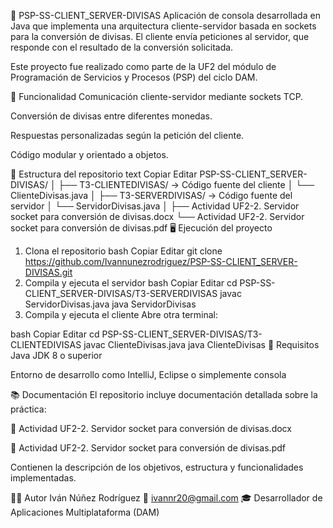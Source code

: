 💱 PSP-SS-CLIENT_SERVER-DIVISAS
Aplicación de consola desarrollada en Java que implementa una arquitectura cliente-servidor basada en sockets para la conversión de divisas. El cliente envía peticiones al servidor, que responde con el resultado de la conversión solicitada.

Este proyecto fue realizado como parte de la UF2 del módulo de Programación de Servicios y Procesos (PSP) del ciclo DAM.

🧠 Funcionalidad
Comunicación cliente-servidor mediante sockets TCP.

Conversión de divisas entre diferentes monedas.

Respuestas personalizadas según la petición del cliente.

Código modular y orientado a objetos.

📁 Estructura del repositorio
text
Copiar
Editar
PSP-SS-CLIENT_SERVER-DIVISAS/
│
├── T3-CLIENTEDIVISAS/      → Código fuente del cliente
│   └── ClienteDivisas.java
│
├── T3-SERVERDIVISAS/       → Código fuente del servidor
│   └── ServidorDivisas.java
│
├── Actividad UF2-2. Servidor socket para conversión de divisas.docx
└── Actividad UF2-2. Servidor socket para conversión de divisas.pdf
🖥️ Ejecución del proyecto
1. Clona el repositorio
bash
Copiar
Editar
git clone https://github.com/Ivannunezrodriguez/PSP-SS-CLIENT_SERVER-DIVISAS.git
2. Compila y ejecuta el servidor
bash
Copiar
Editar
cd PSP-SS-CLIENT_SERVER-DIVISAS/T3-SERVERDIVISAS
javac ServidorDivisas.java
java ServidorDivisas
3. Compila y ejecuta el cliente
Abre otra terminal:

bash
Copiar
Editar
cd PSP-SS-CLIENT_SERVER-DIVISAS/T3-CLIENTEDIVISAS
javac ClienteDivisas.java
java ClienteDivisas
📌 Requisitos
Java JDK 8 o superior

Entorno de desarrollo como IntelliJ, Eclipse o simplemente consola

📚 Documentación
El repositorio incluye documentación detallada sobre la práctica:

📄 Actividad UF2-2. Servidor socket para conversión de divisas.docx

📄 Actividad UF2-2. Servidor socket para conversión de divisas.pdf

Contienen la descripción de los objetivos, estructura y funcionalidades implementadas.

👨‍💻 Autor
Iván Núñez Rodríguez
📧 ivannr20@gmail.com
🎓 Desarrollador de Aplicaciones Multiplataforma (DAM)
